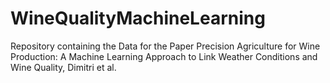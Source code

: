 # WineQualityMachineLearning
Repository containing the Data for the Paper Precision Agriculture for Wine Production: A Machine Learning Approach to Link Weather Conditions and Wine Quality, Dimitri et al.

